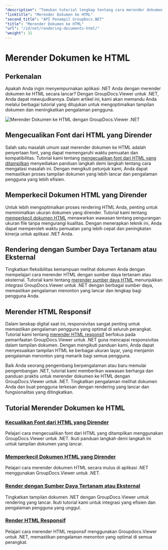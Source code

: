 ```yaml
---
"description": "Temukan tutorial lengkap tentang cara merender dokumen ke HTML menggunakan GroupDocs.Viewer untuk .NET. Pelajari teknik untuk tampilan dokumen dan pengalaman pengguna yang lebih baik."
"linktitle": "Merender Dokumen ke HTML"
"second_title": "API Penampil GroupDocs.NET"
"title": "Merender Dokumen ke HTML"
"url": "/id/net/rendering-documents-html/"
"weight": 31
---
```


# Merender Dokumen ke HTML


## Perkenalan

Apakah Anda ingin menyempurnakan aplikasi .NET Anda dengan merender dokumen ke HTML secara lancar? Dengan GroupDocs.Viewer untuk .NET, Anda dapat mewujudkannya. Dalam artikel ini, kami akan memandu Anda melalui berbagai tutorial yang ditujukan untuk mengoptimalkan tampilan dokumen dan meningkatkan pengalaman pengguna.

![Merender Dokumen ke HTML dengan GroupDocs.Viewer .NET](/viewer/rendering-documents-html/image.png)

## Mengecualikan Font dari HTML yang Dirender
Salah satu masalah umum saat merender dokumen ke HTML adalah penyertaan font, yang dapat memengaruhi waktu pemuatan dan kompatibilitas. Tutorial kami tentang [mengecualikan font dari HTML yang ditampilkan](./exclude-fonts-html/) menyediakan panduan langkah demi langkah tentang cara mengatasi masalah ini. Dengan mengikuti petunjuk kami, Anda dapat memastikan proses tampilan dokumen yang lebih lancar dan pengalaman pengguna yang lebih efisien. 

## Memperkecil Dokumen HTML yang Dirender
Untuk lebih mengoptimalkan proses rendering HTML Anda, penting untuk meminimalkan ukuran dokumen yang dirender. Tutorial kami tentang [memperkecil dokumen HTML](./minify-html/) menawarkan wawasan tentang pengurangan ukuran file tanpa mengurangi kualitas. Dengan menerapkan teknik ini, Anda dapat memperoleh waktu pemuatan yang lebih cepat dan peningkatan kinerja untuk aplikasi .NET Anda.

## Rendering dengan Sumber Daya Tertanam atau Eksternal
Tingkatkan fleksibilitas kemampuan melihat dokumen Anda dengan mempelajari cara merender HTML dengan sumber daya tertanam atau eksternal. Tutorial kami tentang [merender sumber daya HTML](./render-html-resources/) menunjukkan integrasi GroupDocs.Viewer untuk .NET dengan berbagai sumber daya, memastikan pengalaman menonton yang lancar dan lengkap bagi pengguna Anda.

## Merender HTML Responsif
Dalam lanskap digital saat ini, responsivitas sangat penting untuk memastikan pengalaman pengguna yang optimal di seluruh perangkat. Tutorial kami tentang [merender HTML responsif](./render-responsive-html/) berfokus pada pemanfaatan GroupDocs.Viewer untuk .NET guna mencapai responsivitas dalam tampilan dokumen. Dengan mengikuti panduan kami, Anda dapat menyesuaikan tampilan HTML ke berbagai ukuran layar, yang menjamin pengalaman menonton yang menarik bagi semua pengguna.

Baik Anda seorang pengembang berpengalaman atau baru memulai pengembangan .NET, tutorial kami memberikan wawasan berharga dan panduan praktis untuk merender dokumen ke HTML dengan GroupDocs.Viewer untuk .NET. Tingkatkan pengalaman melihat dokumen Anda dan buat pengguna terkesan dengan rendering yang lancar dan fungsionalitas yang ditingkatkan.

## Tutorial Merender Dokumen ke HTML
### [Kecualikan Font dari HTML yang Dirender](./exclude-fonts-html/)
Pelajari cara mengecualikan font dari HTML yang ditampilkan menggunakan GroupDocs.Viewer untuk .NET. Ikuti panduan langkah demi langkah ini untuk tampilan dokumen yang lancar.
### [Memperkecil Dokumen HTML yang Dirender](./minify-html/)
Pelajari cara merender dokumen HTML secara mulus di aplikasi .NET menggunakan GroupDocs.Viewer untuk .NET.
### [Render dengan Sumber Daya Tertanam atau Eksternal](./render-html-resources/)
Tingkatkan tampilan dokumen .NET dengan GroupDocs.Viewer untuk rendering yang lancar. Ikuti tutorial kami untuk integrasi yang efisien dan pengalaman pengguna yang unggul.
### [Render HTML Responsif](./render-responsive-html/)
Pelajari cara merender HTML responsif menggunakan Groupdocs.Viewer untuk .NET, memastikan pengalaman menonton yang optimal di semua perangkat.
